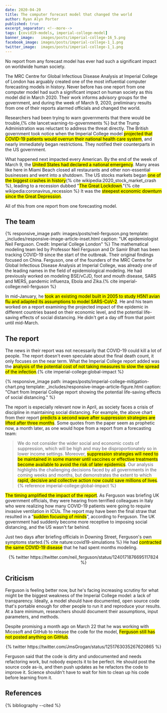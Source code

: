 ```yaml
---
date: 2020-04-20
title: The computer forecast model that changed the world
author: Ryan Alyn Porter
published: true
excerpt_separator: <!--more-->
tags: [covid19-models, imperial-college-model]
banner_image:   images/posts/imperial-college-16_5.png
facebook_image: images/posts/imperial-college-1_1.png
twitter_image:  images/posts/imperial-college-1_1.png
---
```


No report from any forecast model has ever had such a significant impact on worldwide human society.

<!--more-->

The MRC Centre for Global Infectious Disease Analysis at Imperial College of London has arguably created one
of the most influential computer forecasting models in history.  Never before
has one report from one computer model had such a significant impact on human
society as this model did in March 2020.  Their work informs advisory groups
for the government, and during the week of March 9, 2020, preliminary results
from one of their reports alarmed officials and changed the world.

Researchers had been trying to warn governments that there would be trouble,{% cite lancet:warning-to-governments %} but
the Trump Administration was
reluctant to address the threat directly.  The British government took notice
when the Imperial College model <mark>projected that COVID-19 patients would overrun
their national health care system</mark>, and nearly immediately
began restrictions.  They notified their counterparts in the US government.

What happened next impacted every American.  By the end of the week of
March 9, the <mark>United States had declared a national emergency</mark>.  Many areas
like here in Miami Beach closed all restaurants and other non-essential businesses
and went into a shutdown.  The US stocks markets began <mark>one of the biggest
crashes in history</mark>{% cite wikipedia:2020_stock_market_crash %}, leading to a recession dubbed "<mark>The Great Lockdown</mark>."{% cite wikipedia:coronavirus_recession %}
It was the <mark>steepest economic downturn since the Great Depression</mark>.

All of this from one report from one forecasting model.

<h2>The team</h2>

{% responsive_image path: images/posts/neil-ferguson.png
  template: _includes/responsive-image-article-inset.html
  caption: "UK epidemiologist Neil Ferguson. Credit: Imperial College London" %}
The mathematical modeling team led by Professor Neil Ferguson and Dr Samir Bhatt
has been tracking COVID-19 since the start of the outbreak.  Their original
findings focused on China.  Ferguson, one of the founders of the MRC Centre for
Global Infectious Disease Analysis at Imperial College, was already one of the
leading names in the field of epidemiological modeling.  He had previously
worked on modeling BSE/vCJD, foot and mouth disease, SARS and MERS, pandemic influenza, Ebola and Zika.{% cite imperial-college:neil-ferguson %}

In mid-January, he <mark>took an existing model built in 2005 to study H5N1 avian
flu and adapted its assumptions to model SARS-CoV-2</mark>.  He and his team worked on
a report examining the projected impact of the epidemic in different countries
based on their economic level, and the potential life-saving effects of
social distancing.  He didn't get a day off from that point until mid-March.

<h2>The report</h2>

The news in their report was not necessarily that COVID-19 could kill a lot of
people.  The report doesn't even speculate about the final death count, it only
focuses on the near term.  What the Imperial College report added was the
<mark>analysis of the potential cost of not
taking measures to slow the spread of the infection</mark>.{% cite imperial-college:global-impact %}

{% responsive_image path: images/posts/imperial-college-mitigation-chart.png
  template: _includes/responsive-image-article-figure.html
  caption: "Chart from Imperial College report showing the potential
  life-saving effects of social distancing." %}

The report is especially relevant now in April, as society faces a crisis of
discipline in maintaining social distancing.  For example, the above chart
from their report <mark>predicts a second wave after suppression strategies are
lifted after three months</mark>.  Some quotes from the paper seem as prophetic now,
a month later, as one would hope from a report from a forecasting team:

<blockquote class="blockquote">
We do not consider the wider social and economic costs of suppression, which will be high and may be disproportionately so in lower income settings. Moreover, <mark>suppression strategies will need to be maintained in some manner until vaccines or effective treatments become available to avoid the risk of later epidemics</mark>. Our analysis highlights the challenging decisions faced by all governments in the coming weeks and months, but demonstrates the extent to which <mark>rapid, decisive and collective action now could save millions of lives</mark>.
<footer>{% reference imperial-college:global-impact %}</footer>
</blockquote>

<mark>The timing amplified the impact of the report</mark>.  As Ferguson was briefing
UK government officials, they were hearing from terrified colleagues in Italy
who were realizing how many COVID-19 patients were going to require invasive
ventilation in ICUs.  The report may have been the final straw that resulted
in a “<mark>sudden focusing of minds</mark>”, according to Ferguson.  The UK government
had suddenly become more receptive to imposing social distancing, and the US
wasn't far behind.

Just two days after briefing officials in Downing Street, Ferguson's own
symptoms started.{% cite nature:covid19-simulations %}  He had <mark>contracted the same COVID-19 disease</mark> that he had
spent months modeling.

<center>
{% twitter https://twitter.com/neil_ferguson/status/1240171876695117824 %}
</center>

<h2>Criticism</h2>

Ferguson is feeling better now, but he's facing increasing scrutiny for what
might be the biggest weakness of the Imperial College model: a lack of
transparency.  Ideally, a model should have documented, open source code
that's portable enough for other people to run it and reproduce your results.
At a bare minimum, researchers should document their assumptions, input
parameters, and methods.

Despite promising a month ago on March 22 that he was working with Micosoft and
GitHub to release the code for the model, <mark>Ferguson still has not posted anything on GitHub</mark>.

<center>
{% twitter https://twitter.com/JmsGrogan/status/1251763035267620865 %}
</center>

Ferguson said that the code is dirty and undocumented and needs refactoring work,
but nobody expects it to be perfect.  He should post the source code as-is,
and then push updates as he refactors the code to improve it.  Science shouldn't
have to wait for him to clean up his code before learning from it.

<h2>References</h2>

{% bibliography --cited %}
